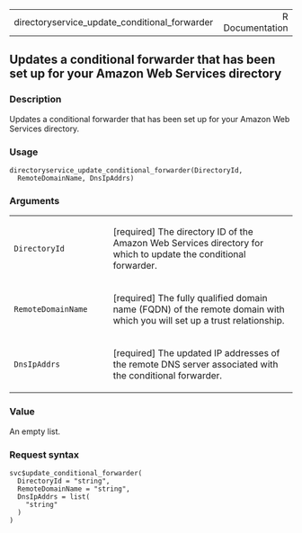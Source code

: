 <table style="width: 100%;">
<tbody>
<tr class="odd">
<td>directoryservice_update_conditional_forwarder</td>
<td style="text-align: right;">R Documentation</td>
</tr>
</tbody>
</table>

## Updates a conditional forwarder that has been set up for your Amazon Web Services directory

### Description

Updates a conditional forwarder that has been set up for your Amazon Web
Services directory.

### Usage

    directoryservice_update_conditional_forwarder(DirectoryId,
      RemoteDomainName, DnsIpAddrs)

### Arguments

<table>
<colgroup>
<col style="width: 35%" />
<col style="width: 65%" />
</colgroup>
<tbody>
<tr class="odd">
<td><code
id="directoryservice_update_conditional_forwarder_:_DirectoryId">DirectoryId</code></td>
<td><p>[required] The directory ID of the Amazon Web Services directory
for which to update the conditional forwarder.</p></td>
</tr>
<tr class="even">
<td><code
id="directoryservice_update_conditional_forwarder_:_RemoteDomainName">RemoteDomainName</code></td>
<td><p>[required] The fully qualified domain name (FQDN) of the remote
domain with which you will set up a trust relationship.</p></td>
</tr>
<tr class="odd">
<td><code
id="directoryservice_update_conditional_forwarder_:_DnsIpAddrs">DnsIpAddrs</code></td>
<td><p>[required] The updated IP addresses of the remote DNS server
associated with the conditional forwarder.</p></td>
</tr>
</tbody>
</table>

### Value

An empty list.

### Request syntax

    svc$update_conditional_forwarder(
      DirectoryId = "string",
      RemoteDomainName = "string",
      DnsIpAddrs = list(
        "string"
      )
    )
